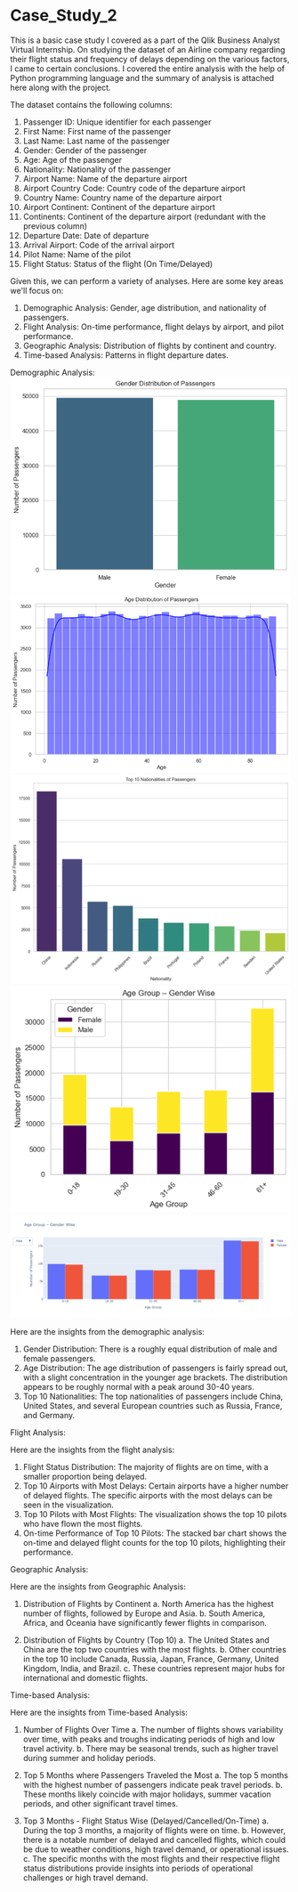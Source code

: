 # Case_Study_2

This is a basic case study I covered as a part of the Qlik Business Analyst Virtual Internship. 
On studying the dataset of an Airline company regarding their flight status and frequency of delays depending on the various factors, I came to certain conclusions. I covered the entire analysis with the help of Python programming language and the summary of analysis is attached here along with the project.

The dataset contains the following columns:
1. Passenger ID: Unique identifier for each passenger
2. First Name: First name of the passenger
3. Last Name: Last name of the passenger
4. Gender: Gender of the passenger
5. Age: Age of the passenger
6. Nationality: Nationality of the passenger
7. Airport Name: Name of the departure airport
8. Airport Country Code: Country code of the departure airport
9. Country Name: Country name of the departure airport
10. Airport Continent: Continent of the departure airport
11. Continents: Continent of the departure airport (redundant with the previous column)
12. Departure Date: Date of departure
13. Arrival Airport: Code of the arrival airport
14. Pilot Name: Name of the pilot
15. Flight Status: Status of the flight (On Time/Delayed)

Given this, we can perform a variety of analyses. Here are some key areas we'll focus on:
1. Demographic Analysis: Gender, age distribution, and nationality of passengers.
2. Flight Analysis: On-time performance, flight delays by airport, and pilot performance.
3. Geographic Analysis: Distribution of flights by continent and country.
4. Time-based Analysis: Patterns in flight departure dates.


Demographic Analysis:
![alt text](image.png)
![alt text](image-1.png)
![alt text](image-2.png)
![alt text](image-3.png)
![alt text](image-4.png)

Here are the insights from the demographic analysis:
1. Gender Distribution: There is a roughly equal distribution of male and female passengers.
2. Age Distribution: The age distribution of passengers is fairly spread out, with a slight concentration in the younger age brackets. The distribution appears to be roughly normal with a peak around 30-40 years.
3. Top 10 Nationalities: The top nationalities of passengers include China, United States, and several European countries such as Russia, France, and Germany.


Flight Analysis:

Here are the insights from the flight analysis:
1. Flight Status Distribution: The majority of flights are on time, with a smaller proportion being delayed.
2. Top 10 Airports with Most Delays: Certain airports have a higher number of delayed flights. The specific airports with the most delays can be seen in the visualization.
3. Top 10 Pilots with Most Flights: The visualization shows the top 10 pilots who have flown the most flights.
4. On-time Performance of Top 10 Pilots: The stacked bar chart shows the on-time and delayed flight counts for the top 10 pilots, highlighting their performance.


Geographic Analysis:

Here are the insights from Geographic Analysis:

1. Distribution of Flights by Continent
    a. North America has the highest number of flights, followed by Europe and Asia.
    b. South America, Africa, and Oceania have significantly fewer flights in comparison.

2. Distribution of Flights by Country (Top 10)
    a. The United States and China are the top two countries with the most flights.
    b. Other countries in the top 10 include Canada, Russia, Japan, France, Germany, United Kingdom, India, and Brazil.
    c. These countries represent major hubs for international and domestic flights.


Time-based Analysis:

Here are the insights from Time-based Analysis:

1. Number of Flights Over Time
    a. The number of flights shows variability over time, with peaks and troughs indicating periods of high and low travel activity.
    b. There may be seasonal trends, such as higher travel during summer and holiday periods.

2. Top 5 Months where Passengers Traveled the Most
    a. The top 5 months with the highest number of passengers indicate peak travel periods.
    b. These months likely coincide with major holidays, summer vacation periods, and other significant travel times.

3. Top 3 Months - Flight Status Wise (Delayed/Cancelled/On-Time)
    a. During the top 3 months, a majority of flights were on time.
    b. However, there is a notable number of delayed and cancelled flights, which could be due to weather conditions, high travel demand, or operational issues.
    c. The specific months with the most flights and their respective flight status distributions provide insights into periods of operational challenges or high travel demand.
